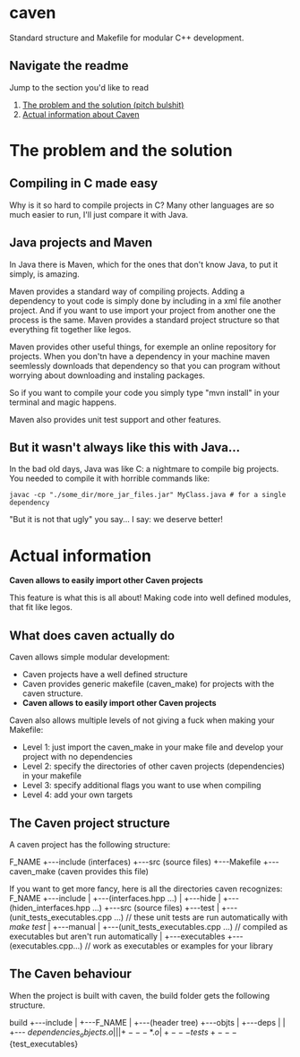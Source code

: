 # caven
Standard structure and Makefile for modular C++ development.

## Navigate the readme
Jump to the section you'd like to read
1. [The problem and the solution (pitch bulshit)](#the-problem-and-the-solution)
2. [Actual information about Caven](#actual-information)

# The problem and the solution

## Compiling in C made easy

Why is it so hard to compile projects in C? Many other languages are so much easier to run, I'll just compare it with Java.

## Java projects and Maven

In Java there is Maven, which for the ones that don't know Java, to put it simply, is amazing. 

Maven provides a standard way of compiling projects.
Adding a dependency to yout code is simply done by including in a xml file another project. And if you want to use import your project from another one the process is the same. Maven provides a standard project structure so that everything fit together like legos. 

Maven provides other useful things, for exemple an online repository for projects. When you don'tn have a dependency in your machine maven seemlessly downloads that dependency so that you can program without worrying about downloading and instaling packages.

So if you want to compile your code you simply type "mvn install" in your terminal and magic happens.

Maven also provides unit test support and other features.


## But it wasn't always like this with Java...

In the bad old days, Java was like C: a nightmare to compile big projects. You needed to compile it with horrible commands like:

```shell
javac -cp "./some_dir/more_jar_files.jar" MyClass.java # for a single dependency
```
"But it is not that ugly" you say... I say: we deserve better!

# Actual information

**Caven allows to easily import other Caven projects**

This feature is what this is all about! Making code into well defined modules, that fit like legos.

## What does caven actually do
Caven allows simple modular development:
 - Caven projects have a well defined structure
 - Caven provides generic makefile (caven_make) for projects with the caven structure.
 - **Caven allows to easily import other Caven projects**

Caven also allows multiple levels of not giving a fuck when making your Makefile:
 - Level 1: just import the caven_make in your make file and develop your project with no dependencies
 - Level 2: specify the directories of other caven projects (dependencies) in your makefile
 - Level 3: specify additional flags you want to use when compiling
 - Level 4: add your own targets

## The Caven project structure

A caven project has the following structure:

F_NAME
+---include (interfaces)
+---src     (source files)
+---Makefile
+---caven_make (caven provides this file)

If you want to get more fancy, here is all the directories caven recognizes:
F_NAME
+---include
|   +---(interfaces.hpp ...)
|   +---hide
|       +--- (hiden_interfaces.hpp ...)
+---src (source files)
+---test
|   +---(unit_tests_executables.cpp ...)      // these unit tests are run automatically with *make test*
|   +---manual
|       +---(unit_tests_executables.cpp ...)  // compiled as executables but aren't run automatically
|
+---executables
    +--- (executables.cpp...)                 // work as executables or examples for your library



## The Caven behaviour
When the project is built with caven, the build folder gets the following structure.

build
+---include
|  +---F_NAME
|     +---(header tree)
+---objts
|  +---deps
|  |  +--- ${dependencies_objects}.o
|  |
|  +---*.o
|
+---tests
   +---${test_executables}


   

